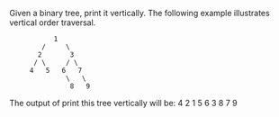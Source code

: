 Given a binary tree, print it vertically. The following example illustrates vertical order traversal.

               1
            /     \
           2       3
          / \     / \
         4   5   6   7
                  \   \
                   8   9 
               
			  
The output of print this tree vertically will be:
4
2
1 5 6
3 8
7
9 